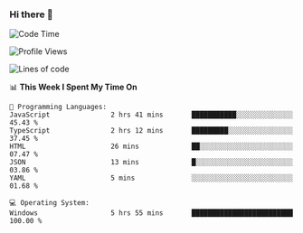### Hi there 👋
<!--START_SECTION:waka-->
![Code Time](http://img.shields.io/badge/Code%20Time-163%20hrs%206%20mins-blue)

![Profile Views](http://img.shields.io/badge/Profile%20Views-0-blue)

![Lines of code](https://img.shields.io/badge/From%20Hello%20World%20I%27ve%20Written-786.5%20thousand%20lines%20of%20code-blue)

📊 **This Week I Spent My Time On** 

```text
💬 Programming Languages: 
JavaScript               2 hrs 41 mins       ███████████░░░░░░░░░░░░░░   45.43 % 
TypeScript               2 hrs 12 mins       █████████░░░░░░░░░░░░░░░░   37.45 % 
HTML                     26 mins             ██░░░░░░░░░░░░░░░░░░░░░░░   07.47 % 
JSON                     13 mins             █░░░░░░░░░░░░░░░░░░░░░░░░   03.86 % 
YAML                     5 mins              ░░░░░░░░░░░░░░░░░░░░░░░░░   01.68 % 

💻 Operating System: 
Windows                  5 hrs 55 mins       █████████████████████████   100.00 % 
```


<!--END_SECTION:waka-->
<!--
**AnimeruFR/AnimeruFR** is a ✨ _special_ ✨ repository because its `README.md` (this file) appears on your GitHub profile.

Here are some ideas to get you started:

- 🔭 I’m currently working on ...
- 🌱 I’m currently learning ...
- 👯 I’m looking to collaborate on ...
- 🤔 I’m looking for help with ...
- 💬 Ask me about ...
- 📫 How to reach me: ...
- 😄 Pronouns: ...
- ⚡ Fun fact: ...
-->
